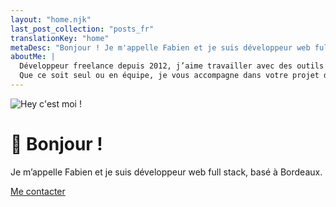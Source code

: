 ```yaml
---
layout: "home.njk"
last_post_collection: "posts_fr"
translationKey: "home"
metaDesc: "Bonjour ! Je m'appelle Fabien et je suis développeur web full stack (Symfony, Vue.js), basé à Bordeaux. J'ai plus de 15 ans d'expérience et je travaille principalement avec des frameworks Open Source comme Symfony, Vue.js, WordPress, Gridsome ou Eleventy. Je produis un code solide, évolutif et rapide."
aboutMe: |
  Développeur freelance depuis 2012, j’aime travailler avec des outils et des technologies modernes.
  Que ce soit seul ou en équipe, je vous accompagne dans votre projet d’application ou de site web, en respectant des normes qui vous assurent un code solide, évolutif et maintenable.
---
```


![Hey c'est moi !](/img/me-300x300.webp)

# <span class="wave">👋</span> Bonjour !

Je m’appelle Fabien et je suis développeur web full stack, basé à Bordeaux.

<a class="cta cta-big cta-home" href="/fr/#contact">Me contacter</a>
